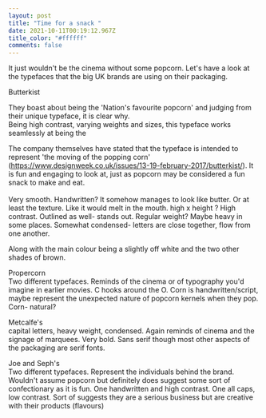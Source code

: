 ```yaml
---
layout: post
title: "Time for a snack "
date: 2021-10-11T00:19:12.967Z
title_color: "#ffffff"
comments: false
---
```

It just wouldn't be the cinema without some popcorn. Let's have a look at the typefaces that the big UK brands are using on their packaging. 

Butterkist

They boast about being the 'Nation's favourite popcorn' and judging from their unique typeface, it is clear why.\
Being high contrast, varying weights and sizes, this typeface works seamlessly at being the 

The company themselves have stated that the typeface is intended to represent 'the moving of the popping corn' (<https://www.designweek.co.uk/issues/13-19-february-2017/butterkist/>). It is fun and engaging to look at, just as popcorn may be considered a fun snack to make and eat. \
 \
Very smooth. Handwritten? It somehow manages to look like butter. Or at least the texture. Like it would melt in the mouth. high x height ? High contrast. Outlined as well- stands out. Regular weight? Maybe heavy in some places. Somewhat condensed- letters are close together, flow from one another.

Along with the main colour being a slightly off white and the two other shades of brown. 



Propercorn\
Two different typefaces. Reminds of the cinema or of typography you'd imagine in earlier movies. C hooks around the O. Corn is handwritten/script, maybe represent the unexpected nature of popcorn kernels when they pop. Corn- natural? 

Metcalfe's\
capital letters, heavy weight, condensed. Again reminds of cinema and the signage of marquees. Very bold. Sans serif though most other aspects of the packaging are serif fonts. 

Joe and Seph's\
Two different typefaces. Represent the individuals behind the brand. Wouldn't assume popcorn but definitely does suggest some sort of confectionary as it is fun. One handwritten and high contrast. One all caps, low contrast. Sort of suggests they are a serious business but are creative with their products (flavours)
